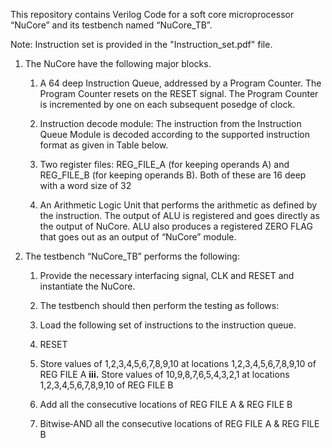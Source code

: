 This repository contains Verilog Code for a soft core microprocessor “NuCore” and its testbench named “NuCore_TB”.

Note: Instruction set is provided in the "Instruction_set.pdf" file.
1.  The NuCore have the following major blocks.

    1.  A 64 deep Instruction Queue, addressed by a Program Counter. The
        Program Counter resets on the RESET signal. The Program Counter
        is incremented by one on each subsequent posedge of clock.

    2.  Instruction decode module: The instruction from the Instruction
        Queue Module is decoded according to the supported instruction
        format as given in Table below.

    3.  Two register files: REG_FILE_A (for keeping operands A) and
        REG_FILE_B (for keeping operands B). Both of these are 16 deep
        with a word size of 32

    4.  An Arithmetic Logic Unit that performs the arithmetic as defined
        by the instruction. The output of ALU is registered and goes
        directly as the output of NuCore. ALU also produces a registered
        ZERO FLAG that goes out as an output of “NuCore” module.

2.  The testbench “NuCore_TB” performs the following:

    1.  Provide the necessary interfacing signal, CLK and RESET and
        instantiate the NuCore.

    2.  The testbench should then perform the testing as follows:

	1.  Load the following set of instructions to the instruction
	    queue.

	2.  RESET

	3.  Store values of 1,2,3,4,5,6,7,8,9,10 at locations
	    1,2,3,4,5,6,7,8,9,10 of REG FILE A **iii.** Store values of
	    10,9,8,7,6,5,4,3,2,1 at locations 1,2,3,4,5,6,7,8,9,10 of
	    REG FILE B

	4.  Add all the consecutive locations of REG FILE A & REG FILE B

	5.  Bitwise‐AND all the consecutive locations of REG FILE A &
	    REG FILE B
